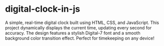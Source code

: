 # digital-clock-in-js
A simple, real-time digital clock built using HTML, CSS, and JavaScript. This project dynamically displays the current time, updating every second for accuracy. The design features a stylish Digital-7 font and a smooth background color transition effect. Perfect for timekeeping on any device!
